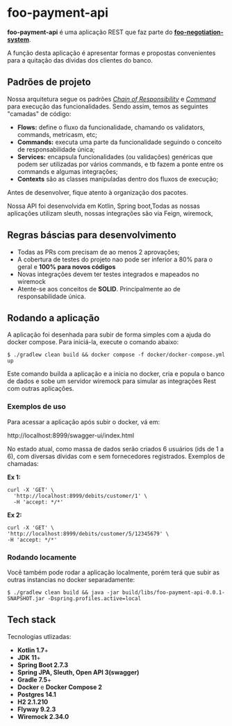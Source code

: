 # foo-payment-api

**foo-payment-api** é uma aplicação REST que faz parte do [**foo-negotiation-system**](https://miro.com/app/board/uXjVPXztVMc=/?share_link_id=618705188281). 

A função desta aplicação é apresentar formas e propostas convenientes para a quitação das dívidas dos clientes do banco.

## Padrões de projeto

Nossa arquitetura segue os padrões [*Chain of Responsibility*](https://refactoring.guru/design-patterns/chain-of-responsibility) e [*Command*](https://refactoring.guru/design-patterns/command) para execução das funcionalidades.
Sendo assim, temos as seguintes "camadas" de código:

- **Flows:** define o fluxo da funcionalidade, chamando os validators, commands, metricasm, etc;
- **Commands:** executa uma parte da funcionalidade seguindo o conceito de responsabilidade única;
- **Services:** encapsula funcionalidades (ou validações) genéricas que podem ser utilizadas por vários commands, e tb fazem a ponte entre os commands e algumas integrações;
- **Contexts** são as classes manipuladas dentro dos fluxos de execução;

Antes de desenvolver, fique atento à organização dos pacotes.

Nossa API foi desenvolvida em Kotlin, Spring boot,Todas as nossas aplicações utilizam sleuth, nossas integrações são via Feign, wiremock,

## Regras báscias para desenvolvimento

- Todas as PRs com precisam de ao menos 2 aprovações;
- A cobertura de testes do projeto nao pode ser inferior a 80% para o geral e **100%  para novos códigos**
- Novas integrações devem ter testes integrados e mapeados no wiremock
- Atente-se aos conceitos de **SOLID**. Principalmente ao de responsabilidade única.


## Rodando a aplicação

A aplicação foi desenhada para subir de forma simples com a ajuda do docker compose. Para iniciá-la, execute o comando abaixo:

```
$ ./gradlew clean build && docker compose -f docker/docker-compose.yml up
```

Este comando builda a aplicação e a inicia no docker, cria e popula o banco de dados e sobe um servidor wiremock para simular as integrações Rest com outras aplicações.

### Exemplos de uso

Para acessar a aplicação após subir o docker, vá em:

http://localhost:8999/swagger-ui/index.html

No estado atual, como massa de dados serão criados 6 usuários (ids de 1 a 6), com diversas dívidas com e sem fornecedores registrados.
Exemplos de chamadas:

**Ex 1:**
```
curl -X 'GET' \
  'http://localhost:8999/debits/customer/1' \
  -H 'accept: */*'
```

**Ex 2:**
```
curl -X 'GET' \
'http://localhost:8999/debits/customer/5/12345679' \
-H 'accept: */*'
```

### Rodando locamente

Você também pode rodar a aplicação localmente, porém terá que subir as outras instancias no docker separadamente:

```
$ ./gradlew clean build && java -jar build/libs/foo-payment-api-0.0.1-SNAPSHOT.jar -Dspring.profiles.active=local
```

## Tech stack

Tecnologias utlizadas:

- **Kotlin 1.7**+
- **JDK 11**+
- **Spring Boot 2.7.3**
- **Spring JPA, Sleuth, Open API 3(swagger)**
- **Gradle 7.5**+
- **Docker** e **Docker Compose 2**
- **Postgres 14.1**
- **H2 2.1.210**
- **Flyway 9.2.3**
- **Wiremock 2.34.0**
